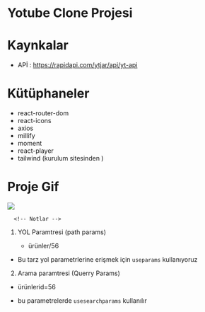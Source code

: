 # Yotube Clone Projesi

# Kaynkalar

- APİ : https://rapidapi.com/ytjar/api/yt-api

# Kütüphaneler

- react-router-dom
- react-icons
- axios
- millify
- moment
- react-player
- tailwind (kurulum sitesinden )

<h1>Proje Gif</h1>

<img src="ytgif.gif">

      <!-- Notlar -->

1.  YOL Paramtresi (path params)

    - ürünler/56

- Bu tarz yol parametrlerine erişmek için `useparams` kullanıyoruz

2.  Arama paramtresi (Querry Params)

- ürünlerid=56

* bu parametrelerde `usesearchparams` kullanılır
